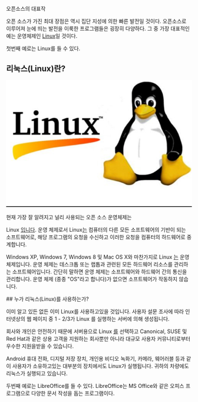 오픈소스의 대표작

오픈 소스가 가진 최대 장점은 역시 집단 지성에 의한 빠른 발전일 것이다. 오픈소스로 이루어져 눈에 띄는 발전을 이룩한 프로그램들은 굉장히 다양하다. 그 중 가장 대표적인 예는 운영체제인 [Linux](c624-d508-c18c-c2a4-b97c-c0ac-c6a9-d55c-ac83/b9ac-b205-c2a4.md)일 것이다.

첫번째 예로는 Linux를 들 수 있다.

## 리눅스\(Linux\)란?

![](/assets/assets:Linux.jpg)

현재 가장 잘 알려지고 널리 사용되는 오픈 소스 운영체제는

Linux [입니다](https://www.linux.org/%29입니다). 운영 체제로서 Linux[는](https://www.linux.org/%29는) 컴퓨터의 다른 모든 소프트웨어의 기반이 되는 소프트웨어로, 해당 프로그램의 요청을 수신하고 이러한 요청을 컴퓨터의 하드웨어로 중계합니다.

Windows XP, Windows 7, Windows 8 및 Mac OS X와 ​​마찬가지로 Linux [는](https://www.linux.org/%29는) 운영 체제입니다. 운영 체제는 데스크톱 또는 랩톱과 관련된 모든 하드웨어 리소스를 관리하는 소프트웨어입니다. 간단히 말하면 운영 체제는 소프트웨어와 하드웨어 간의 통신을 관리합니다. 운영 체제 \(종종 "OS"라고 합니다\)가 없으면 소프트웨어가 작동하지 않습니다.

\#\# 누가 리눅스\(Linux\)를 사용하는가?

이미 알고 있든 없든 이미 Linux를 사용하고있을 것입니다. 사용자 설문 조사에 따라 인터넷상의 웹 페이지 중 1 - 2/3가 Linux 를 실행하는 서버에 의해 생성됩니다.

회사와 개인은 안전하기 때문에 서버용으로 Linux [를](https://www.linux.org/%29를) 선택하고 Canonical, SUSE 및 Red Hat과 같은 상용 고객을 지원하는 회사뿐만 아니라 대규모 사용자 커뮤니티로부터 우수한 지원을받을 수 있습니다.

Android 휴대 전화, 디지털 저장 장치, 개인용 비디오 녹화기, 카메라, 웨어러블 등과 같이 사용자가 소유하고있는 대부분의 장치에서도 Linux가 실행됩니다. 귀하의 차량에도 리눅스가 실행되고 있습니다.

두번째 예로는 LibreOffice를 들 수 있다. LibreOffice는 MS Office와 같은 오피스 프로그램으로 다양한 문서 작성을 돕는 프로그램이다.

